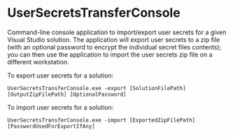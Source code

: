 # UserSecretsTransferConsole

Command-line console application to import/export user secrets for a given Visual Studio solution. The application will export user secrets to a zip file (with an optional password to encrypt the individual secret files contents); you can then use the application to import the user secrets zip file on a different workstation.

To export user secrets for a solution:

```
UserSecretsTransferConsole.exe -export [SolutionFilePath] [OutputZipFilePath] [OptionalPassword]
```

To import user secrets for a solution:

```
UserSecretsTransferConsole.exe -import [ExportedZipFilePath] [PasswordUsedForExportIfAny]
```
